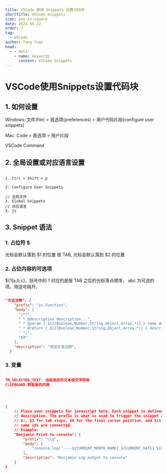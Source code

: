 ```yaml
---
title: VSCode 使用 Snippets 设置代码块
shortTitle: VSCode Snippets
icon: pen-to-square
date: 2024-05-22
order: 7
tag: 
  - VSCode
auther: Tang Yuan
head:
  - - meta
    - name: keywords
      content: VSCode Snippets
---
```


# VSCode使用Snippets设置代码块


## 1. 如何设置

Windows: 文件(file) > 首选项(preferences) > 用户代码片段(configure user snippets)

Mac: Code > 首选项 > 用户片段

VSCode Command



## 2. 全局设置或对应语言设置


```shell

1. Ctrl + Shift + p

2. Configure User Snippets

// 全局文件
3. Global Snippets
// 对应语言
3. js

```


## 3. Snippet 语法

### 1. 占位符 $

光标会默认落到 $1 的位置
按 TAB, 光标会默认落到 $2 的位置


### 2. 占位内容的可选项

${1|a,b,c}，括号中的 1 对应的是按 TAB 之后的光标落点顺序， abc 为可选的项，用逗号隔开。

```json

"方法注释": {
    "prefix": "zs-Function",
    "body": [
      "/**",
      " * @description description...",
      " * @param { ${1|Boolean,Number,String,Object,Array,*|} } name description...",
      " * @return { ${2|Boolean,Number,String,Object,Array,*|} } description...",
      " */",
      "$0"
    ],
    "description": "添加方法注释",
  }

```


### 3. 变量


```JSON

TM_SELECTED_TEXT  当前选定的文本或空字符串
CLIPBOARD 剪贴板的内容




{
	// Place your snippets for javascript here. Each snippet is defined under a snippet name and has a prefix, body and 
	// description. The prefix is what is used to trigger the snippet and the body will be expanded and inserted. Possible variables are:
	// $1, $2 for tab stops, $0 for the final cursor position, and ${1:label}, ${2:another} for placeholders. Placeholders with the 
	// same ids are connected.
	// Example:
	"Benjamin Print to console": {
		"prefix": "clg",
		"body": [
			"console.log('----${CURRENT_MONTH_NAME}_${CURRENT_DATE}_${CURRENT_HOUR}:${CURRENT_MINUTE} ${CLIPBOARD}----', $1);"
		],
		"description": "Benjamin Log output to console"
	}
}

```
